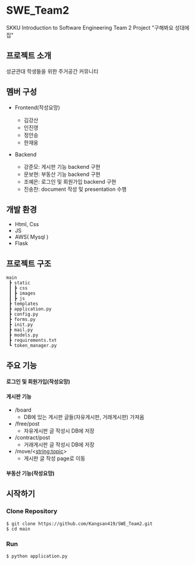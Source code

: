 # SWE_Team2
SKKU Introduction to Software Engineering Team 2 Project "구해봐요 성대에 집"

## 프로젝트 소개
성균관대 학생들을 위한 주거공간 커뮤니티

## 멤버 구성
* Frontend(작성요망)
    * 김강산
    * 인진영
    * 정안승
    * 한재웅

* Backend
    * 강준모: 게시판 기능 backend 구현
    * 문보현: 부동산 기능 backend 구현
    * 조예은: 로그인 및 회원가입 backend 구현
    * 진송찬: document 작성 및 presentation 수행

## 개발 환경
* Html, Css
* JS
* AWS( Mysql )
* Flask

## 프로젝트 구조
```
main
 ┣ static
 ┃ ┣ css
 ┃ ┣ images
 ┃ ┣ js
 ┣ templates
 ┣ application.py  
 ┣ config.py  
 ┣ forms.py
 ┣ init.py
 ┣ mail.py
 ┣ models.py
 ┣ requirements.txt
 ┗ token_manager.py
```

## 주요 기능
#### 로그인 및 회원가입(작성요망)

#### 게시판 기능
* /board
    * DB에 있는 게시판 글들(자유게시판, 거래게시판) 가져옴
* /free/post
    * 자유게시판 글 작성시 DB에 저장
* /contract/post
    * 거래게시판 글 작성시 DB에 저장
* /move/<<string:topic>>
    * 게시판 글 작성 page로 이동

#### 부동산 기능(작성요망)

## 시작하기

### Clone Repository
```
$ git clone https://github.com/Kangsan419/SWE_Team2.git
$ cd main
```

### Run
```
$ python application.py
```

